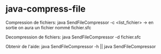 # java-compress-file
Compression de fichiers: java SendFileCompressor -c <list_fichier> -> en sortie on aura un fichier nommé fichier.sfc


Decompression de fichiers: java SendFileCompressor -d fichier.sfc


Obtenir de l'aide:  java SendFileCompressor -h ||  java SendFileCompressor
